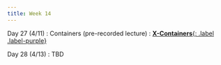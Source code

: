 ```yaml
---
title: Week 14
---
```


Day 27 (4/11)
: Containers (pre-recorded lecture)
  : [**X-Containers**{: .label .label-purple}](https://www.csl.cornell.edu/~delimitrou/papers/2019.asplos.xcontainer.pdf)

Day 28 (4/13)
: TBD

